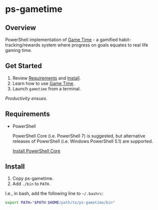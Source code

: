 # ps-gametime

## Overview

PowerShell implementation of [Game Time](./ABOUT.md) - a gamified habit-tracking/rewards system where progress on goals equates to real life gaming time.

## Get Started

1. Review [Requirements](#Requirements) and [Install](#Install).
2. Learn how to use [Game Time](./ABOUT.md).
3. Launch `gametime` from a terminal.

_Productivity ensues._

## Requirements

* PowerShell

    PowerShell Core (i.e. PowerShell 7) is suggested, but alternative releases of PowerShell (i.e. Windows PowerShell 5.1) are supported.

    [Install PowerShell Core](https://docs.microsoft.com/en-us/powershell/scripting/install/installing-powershell?view=powershell-6)

## Install

1. Copy ps-gametime.
2. Add `./bin` to `PATH`.

I.e., in bash, add the following line to `~/.bashrc`:

```sh
export PATH="$PATH:$HOME/path/to/ps-gametime/bin"
```
